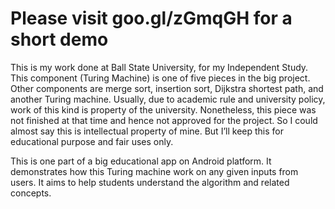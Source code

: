 Please visit goo.gl/zGmqGH for a short demo
===========================================


This is my work done at Ball State University, for my Independent Study. This component (Turing Machine) is one of five pieces in the big project. Other components are merge sort, insertion sort, Dijkstra shortest path, and another Turing machine. 
Usually, due to academic rule and university policy, work of this kind is property of the university. Nonetheless, this piece was not finished at that time and hence not approved for the project. So I could almost say this is intellectual property of mine. But I’ll keep this for educational purpose and fair uses only. 

This is one part of a big educational app on Android platform. It demonstrates how this Turing machine work on any given inputs from users. It aims to help students understand the algorithm and related concepts.
